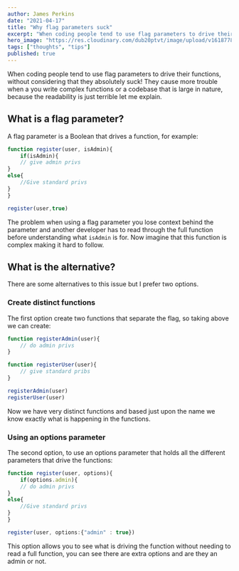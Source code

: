 ```yaml
---
author: James Perkins
date: "2021-04-17"
title: "Why flag parameters suck"
excerpt: "When coding people tend to use flag parameters to drive their functions, without considering that they absolutely suck! They cause more trouble when a you write complex functions or a codebase that is large in nature, because the readability is just terrible let me explain."
hero_image: "https://res.cloudinary.com/dub20ptvt/image/upload/v1618778953/feature_flag_losart.png"
tags: ["thoughts", "tips"]
published: true
---
```

When coding people tend to use flag parameters to drive their functions, without considering that they absolutely suck! They cause more trouble when a you write complex functions or a codebase that is large in nature, because the readability is just terrible let me explain.

## What is a flag parameter?

A flag parameter is a Boolean that drives a function,  for example:

```js
function register(user, isAdmin){
	if(isAdmin){
	// give admin privs
}
else{
	//Give standard privs
}
}

register(user,true)
```

The problem when using a flag parameter you lose context behind the parameter and another developer has to read through the full function before understanding what `isAdmin` is for. Now imagine that this function is complex making it hard to follow. 

## What is the alternative?

There are some alternatives to this issue but I prefer two options. 

### Create distinct functions

The first option create two functions that separate the flag, so taking above we can create:

```js
function registerAdmin(user){
	// do admin privs
}

function registerUser(user){
	// give standard pribs
}

registerAdmin(user) 
registerUser(user)
```

Now we have very distinct functions and based just upon the name we know exactly what is happening in the functions. 

### Using an options parameter

The second option, to use an options parameter that holds all the different parameters that drive the functions: 

```js
function register(user, options){
	if(options.admin){
	// do admin privs
}
else{
	//Give standard privs
}
}

register(user, options:{"admin" : true})
```

This option allows you to see what is driving the function without needing to read a full function, you can see there are extra options and are they an admin or not.